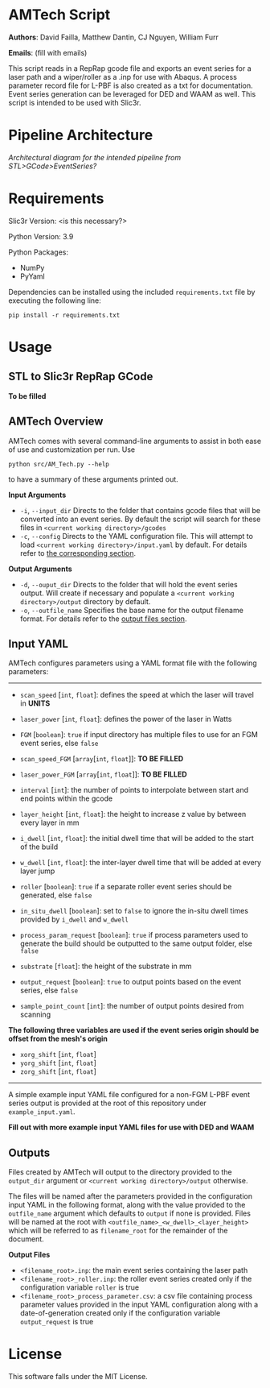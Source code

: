 # AMTech Script

**Authors**: David Failla, Matthew Dantin, CJ Nguyen, William Furr

**Emails**: (fill with emails)

This script reads in a RepRap gcode file and exports an event series for a laser path and a wiper/roller as a .inp for use with Abaqus. A process parameter record file for L-PBF is also created as a txt for documentation.
Event series generation can be leveraged for DED and WAAM as well. This script is intended to be used with Slic3r.

# Pipeline Architecture

*Architectural diagram for the intended pipeline from STL>GCode>EventSeries?*

# Requirements

Slic3r Version: \<is this necessary?\>

Python Version: 3.9

Python Packages:

* NumPy
* PyYaml

Dependencies can be installed using the included `requirements.txt` file by executing the following line:

```
pip install -r requirements.txt
```

# Usage 

## STL to Slic3r RepRap GCode

**To be filled**

## AMTech Overview

AMTech comes with several command-line arguments to assist in both ease of use and customization per run. Use 

```
python src/AM_Tech.py --help
```

to have a summary of these arguments printed out.

**Input Arguments**

* `-i`, `--input_dir` Directs to the folder that contains gcode files that will be converted into an event series. By default the script will search for these files in `<current working directory>/gcodes`
* `-c`, `--config` Directs to the YAML configuration file. This will attempt to load `<current working directory>/input.yaml` by default. For details refer to [the corresponding section](#input-yaml).

**Output Arguments**

* `-d`, `--ouput_dir` Directs to the folder that will hold the event series output. Will create if necessary and populate a `<current working directory>/output` directory by default.
* `-o`, `--outfile_name` Specifies the base name for the output filename format. For details refer to the [output files section](#outputs).

## Input YAML

AMTech configures parameters using a YAML format file with the following parameters:

---
* `scan_speed` \[`int`, `float`\]: defines the speed at which the laser will travel in **UNITS**
* `laser_power` \[`int`, `float`\]: defines the power of the laser in Watts
* `FGM` \[`boolean`\]: `true` if input directory has multiple files to use for an FGM event series, else `false`
* `scan_speed_FGM` \[`array`\[`int`, `float`\]\]: **TO BE FILLED**
* `laser_power_FGM` \[`array`\[`int`, `float`\]\]: **TO BE FILLED**

* `interval` \[`int`\]: the number of points to interpolate between start and end points within the gcode
* `layer_height` \[`int`, `float`\]: the height to increase z value by between every layer in mm
* `i_dwell` \[`int`, `float`\]: the initial dwell time that will be added to the start of the build
* `w_dwell` \[`int`, `float`\]: the inter-layer dwell time that will be added at every layer jump
* `roller` \[`boolean`\]: `true` if a separate roller event series should be generated, else `false`
* `in_situ_dwell` \[`boolean`\]: set to `false` to ignore the in-situ dwell times provided by `i_dwell` and `w_dwell`
* `process_param_request` \[`boolean`\]: `true` if process parameters used to generate the build should be outputted to the same output folder, else `false`
* `substrate` \[`float`\]: the height of the substrate in mm
* `output_request` \[`boolean`\]: `true` to output points based on the event series, else `false`
* `sample_point_count` \[`int`\]: the number of output points desired from scanning

**The following three variables are used if the event series origin should be offset from the mesh's origin**

* `xorg_shift` \[`int`, `float`\]
* `yorg_shift` \[`int`, `float`\]
* `zorg_shift` \[`int`, `float`\]
---

A simple example input YAML file configured for a non-FGM L-PBF event series output is provided at the root of this repository under `example_input.yaml`.

**Fill out with more example input YAML files for use with DED and WAAM**

## Outputs

Files created by AMTech will output to the directory provided to the `output_dir` argument or `<current working directory>/output` otherwise.

The files will be named after the parameters provided in the configuration input YAML in the following format, along with the value provided to the `outfile_name` argument which defaults to `output` if none is provided. Files will be named at the root with `<outfile_name>_<w_dwell>_<layer_height>` which will be referred to as `filename_root` for the remainder of the document.

**Output Files**

* `<filename_root>.inp`: the main event series containing the laser path
* `<filename_root>_roller.inp`: the roller event series created only if the configuration variable `roller` is true
* `<filename_root>_process_parameter.csv`: a csv file containing process parameter values provided in the input YAML configuration along with a date-of-generation created only if the configuration variable `output_request` is true

# License

This software falls under the MIT License.